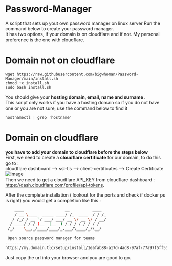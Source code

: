 # Password-Manager
A script that sets up yout own password manager on linux server
Run the command below to create your password manager.<br>
It has two options, if your domain is on cloudflare and if not. My personal preference is the one with cloudflare.
# Domain not on cloudflare
```shell
wget https://raw.githubusercontent.com/bigwhoman/Password-Manager/main/install.sh
chmod +x install.sh
sudo bash install.sh
```
You should give your <b> hosting domain, email, name and surname </b>.<br>
This script only works if you have a hosting domain so if you do not have one or you are not sure, use the command below to find it
```shell
hostnamectl | grep 'hostname'
```
# Domain on cloudflare
<b>you have to add your domain to cloudflare before the steps below</b><br>
First, we need to create a <b>cloudflare certificate</b> for our domain, to do this go to : <br>
cloudflare dashboard --> ssl-tls --> client-certificates --> Create Certificate <br>
![image](https://user-images.githubusercontent.com/79264715/233497050-c85bd3a2-f042-4cc8-953f-b977d97e84f5.png)
<br>
Then we need to get a cloudflare API_KEY from cloudflare dashboard : <l>https://dash.cloudflare.com/profile/api-tokens</l>.
<br>

After the complete installation ( lookout for the ports and check if docker ps is right) you would get 
a completion like this : 
```bash
    ____                  __          ____  
    / __ \____  _____ ____/ /_  ____  / / /_ 
   / /_/ / __ `/ ___/ ___/ __ \/ __ \/ / __/ 
  / ____/ /_/ (__  |__  ) /_/ / /_/ / / /    
 /_/    \__,_/____/____/_.___/\____/_/\__/   

 Open source password manager for teams
-------------------------------------------------------------------------------
https://my.domain.tld/setup/install/1eafab88-a17d-4ad8-97af-77a97f5ff552/f097be64-3703-41e2-8ea2-d59cbe1c15bc
```
Just copy the url into your browser and you are good to go.
